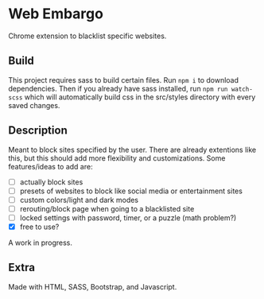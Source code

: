 # Web Embargo

Chrome extension to blacklist specific websites.

## Build
This project requires sass to build certain files.
Run `npm i` to download dependencies. Then if you already have sass installed, run `npm run watch-scss` which will automatically build css in the src/styles directory with every saved changes.

## Description
Meant to block sites specified by the user. There are already extentions like this, but this should add more flexibility and customizations. Some features/ideas to add are:

- [ ] actually block sites
- [ ] presets of websites to block like social media or entertainment sites
- [ ] custom colors/light and dark modes
- [ ] rerouting/block page when going to a blacklisted site
- [ ] locked settings with password, timer, or a puzzle (math problem?)
- [x] free to use?

A work in progress.

## Extra
Made with HTML, SASS, Bootstrap, and Javascript.
<!-- [Palette Theme](https://coolors.co/344966-adf3ff-f6f3f6-af4667-cc8fa9-e9d7ea-f4dae0-ffdcd6) -->